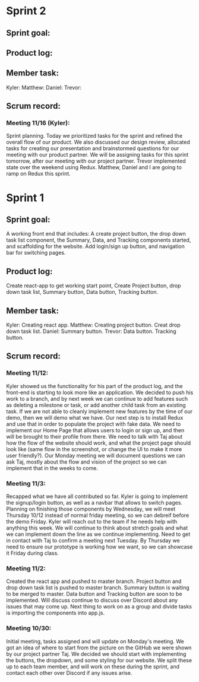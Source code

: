 
# __Sprint 2__

## __Sprint goal:__  

## __Product log:__ 


## __Member task:__ 
Kyler: 
Matthew:
Daniel: 
Trevor: 

## __Scrum record:__ 

### Meeting 11/16 (Kyler):
Sprint planning. Today we prioritized tasks for the sprint and refined the overall flow of our product. We also discussed our design review, allocated tasks for creating our presentation and brainstormed questions for our meeting with our product partner. We will be assigning tasks for this sprint tomorrow, after our meeting with our project partner. Trevor implemented state over the weekend using Redux. Matthew, Daniel and I are going to ramp on Redux this sprint.




# __Sprint 1__

## __Sprint goal:__  
A working front end that includes: A create project button, the drop down task list component, the Summary, Data, and Tracking components started, and scaffolding for the website. Add login/sign up button, and navigation bar for switching pages.

## __Product log:__ 
Create react-app to get working start point, Create Project button, drop down task list, Summary button, Data button, Tracking button.

## __Member task:__ 
Kyler: Creating react app.
Matthew: Creating project button. Creat drop down task list.
Daniel: Summary button.
Trevor: Data button. Tracking button.
             
## __Scrum record:__ 



### Meeting 11/12:
Kyler showed us the functionality for his part of the product log, and the front-end is starting to look more like an application. We decided to push his work to a branch, and by next week we can continue to add features such as deleting a milestone or task, or add another child task from an existing task. If we are not able to cleanly implement new features by the time of our demo, then we will demo what we have. Our next step is to install Redux and use that in order to populate the project with fake data. We need to implement our Home Page that allows users to login or sign up, and then will be brought to their profile from there. We need to talk with Taj about how the flow of the website should work, and what the project page should look like (same flow in the screenshot, or change the UI to make it more user friendly?). Our Monday meeting we will document questions we can ask Taj, mostly about the flow and vision of the project so we can implement that in the weeks to come. 


### Meeting 11/3:
Recapped what we have all contributed so far. Kyler is going to implement the signup/login button, as well as a navbar that allows to switch pages. Planning on finishing those components by Wednesday, we will meet Thursday 10/12 instead of normal friday meeting, so we can debreif before the demo Friday. Kyler will reach out to the team if he needs help with anything this week. We will continue to think about stretch goals and what we can implement down the line as we continue implementing. Need to get in contact with Taj to confirm a meeting next Tuesday. By Thursday we need to ensure our prototype is working how we want, so we can showcase it Friday during class. 


### Meeting 11/2:
Created the react app and pushed to master branch. Project button and drop down task list is pushed to master branch. Summary button is waiting to be merged to master. Data button and Tracking button are soon to be implemented. Will discuss continue to discuss over Discord about any issues that may come up. Next thing to work on as a group and divide tasks is importing the components into app.js.

### Meeting 10/30:
Initial meeting, tasks assigned and will update on Monday's meeting. We got an idea of where to start from the picture on the GitHub we were shown by our project partner Taj. We decided we should start with implementing the buttons, the dropdown, and some styling for our website. We split these up to each team member, and will work on these during the sprint, and contact each other over Discord if any issues arise. 
